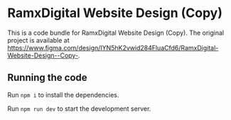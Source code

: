 
  # RamxDigital Website Design (Copy)

  This is a code bundle for RamxDigital Website Design (Copy). The original project is available at https://www.figma.com/design/IYN5hK2vwid284FluaCfd6/RamxDigital-Website-Design--Copy-.

  ## Running the code

  Run `npm i` to install the dependencies.

  Run `npm run dev` to start the development server.
  